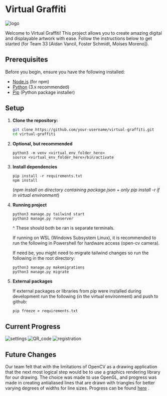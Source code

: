 # Virtual Graffiti
![logo](https://github.com/aidanvancil/virtual_graffiti/assets/42700427/31b8720b-67e0-4368-886a-e223dfc00d05)

Welcome to Virtual Graffiti! This project allows you to create amazing digital and displayable artwork with ease. Follow the instructions below to get started (for Team 33 [Aidan Vancil, Foster Schmidt, Moises Moreno]).

## Prerequisites

Before you begin, ensure you have the following installed:

- [Node.js](https://nodejs.org/) (for npm)
- [Python](https://www.python.org/) (3.x recommended)
- [Pip](https://pip.pypa.io/en/stable/installation/) (Python package installer)

## Setup

1. **Clone the repository:**

   ```bash
   git clone https://github.com/your-username/virtual-graffiti.git
   cd virtual-graffiti
   ```

2. **Optional, but recommended**
    ```
    python3 -m venv <virtual_env_folder_here>
    source <virtual_env_folder_here>/bin/activate
    ```

3. **Install dependencies**
    ```
    pip install -r requirements.txt
    npm install
    ``` 
    (*npm install on directory containing package.json* + *only pip install -r if in virtual environment*)

4. **Running project**
    ```
    python3 manage.py tailwind start
    python3 manage.py runserver
    ```
    ^ These should both be ran is separate terminals.

    If running on WSL (Windows Subsystem Linux), it is recommended to run the following in Powershell for hardware access (open-cv camera).

    If need be, you might need to migrate tailwind changes so run the following in the root directory:

    ```
    python3 manage.py makemigrations
    python3 manage.py migrate
    ```

5. **External packages**

    If external packages or libraries from pip were installed during development run the following (in the virtual environment) and push to github:

    ```
    pip freeze > requirements.txt
    ```

## Current Progress

![settings](https://github.com/aidanvancil/virtual_graffiti/assets/42700427/0e2a59b2-6385-42ef-97a7-87562db8a5c8)
![QR_code](https://github.com/aidanvancil/virtual_graffiti/assets/42700427/624cdc4e-c743-4213-9ef2-b15ec723203b)
![registration](https://github.com/aidanvancil/virtual_graffiti/assets/42700427/eac12238-9b77-4327-b4db-f6a9b384f1d4)

## Future Changes
   Our team felt that with the limitations of OpenCV as a drawing application that the next most logical step would be to use a graphics rendering library for our drawing. The choice was made to use OpenGL, and progress was made in creating antialiased lines that are drawn with triangles for better varying degrees of widths for line sizes. Progress can be found [here](/virtual_graffiti/open_gl/) .
